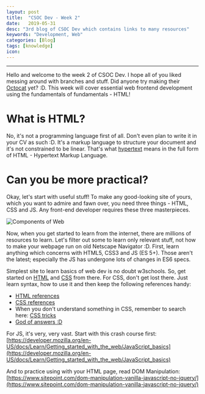 ```yaml
---
layout: post
title:  "CSOC Dev - Week 2"
date:   2019-05-31
desc: "3rd blog of CSOC Dev which contains links to many resources"
keywords: "Development, Web"
categories: [Blog]
tags: [knowledge]
icon: 
---
```


---

Hello and welcome to the week 2 of CSOC Dev. I hope all of you liked messing around with branches and stuff.
Did anyone try making their [Octocat](https://myoctocat.com/build-your-octocat/) yet? :D.
This week will cover essential web frontend development using the fundamentals of fundamentals - HTML!

# What is HTML?
No, it's not a programming language first of all. Don't even plan to write it in your CV as such :D. It's a markup language
to structure your document and it's not constrained to be linear.
That's what [hypertext](https://www.w3.org/WhatIs.html) means in the full form of HTML - Hypertext Markup Language.

# Can you be more practical?
Okay, let's start with useful stuff! To make any good-looking site of yours, which you want to admire and fawn over, you need three things - HTML, CSS and JS. Any front-end developer requires these three masterpieces.

![Components of Web](https://www.webcodegeeks.com/wp-content/uploads/2015/12/js-interview-questions-1.jpg.webp)

Now, when you get started to learn from the internet, there are millions of resources to learn. Let's filter out some to learn only
relevant stuff, not how to make your webpage run on old Netscape Navigator :D.
First, learn anything which concerns with HTML5, CSS3 and JS (ES 5+). Those aren't the latest; especially the JS has undergone lots of changes in ES6 specs.

Simplest site to learn basics of web dev is no doubt w3schools. So, get started on [HTML](https://www.w3schools.com/html/html_intro.asp) and [CSS](https://www.w3schools.com/css/css_intro.asp) from there.
For CSS, don't get lost there. Just learn syntax, how to use it and then keep the following references handy:
- [HTML references](https://htmlreference.io/)
- [CSS references](https://cssreference.io/)
- When you don't understand something in CSS, remember to search here: [CSS tricks](https://css-tricks.com/)
- [God of answers :D](https://stackoverflow.com/)

For JS, it's very, very vast. Start with this crash course first: [https://developer.mozilla.org/en-US/docs/Learn/Getting_started_with_the_web/JavaScript_basics](https://developer.mozilla.org/en-US/docs/Learn/Getting_started_with_the_web/JavaScript_basics)

And to practice using with your HTML page, read DOM Manipulation: [https://www.sitepoint.com/dom-manipulation-vanilla-javascript-no-jquery/](https://www.sitepoint.com/dom-manipulation-vanilla-javascript-no-jquery/)
